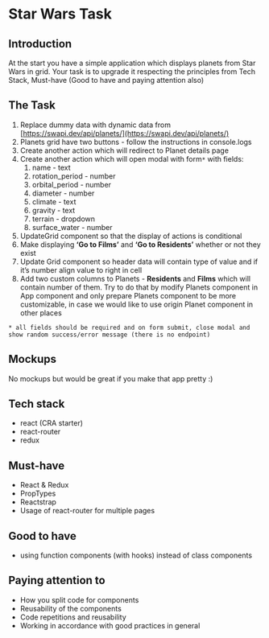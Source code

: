 # Star Wars Task

## Introduction

At the start you have a simple application which displays planets from Star Wars in grid. Your task is to upgrade it respecting the principles from Tech Stack, Must-have (Good to have and paying attention also)

## The Task
1. Replace dummy data with dynamic data from [https://swapi.dev/api/planets/](https://swapi.dev/api/planets/)
1. Planets grid have two buttons - follow the instructions in console.logs
1. Create another action which will redirect to Planet details page
1. Create another action which will open modal with form`*` with fields:
   1. name - text
   1. rotation_period - number
   1. orbital_period - number
   1. diameter - number
   1. climate - text
   1. gravity  - text
   1. terrain - dropdown
   1. surface_water - number
1. UpdateGrid component so that the display of actions is conditional
1. Make displaying **‘Go to Films’** and **‘Go to Residents’** whether or not they exist
1. Update Grid component so header data will contain type of value and if it’s number align value to right in cell
1. Add two custom columns to Planets - **Residents** and **Films** which will contain number of them. Try to do that by modify Planets component in App component and only prepare Planets component to be more customizable, in case we would like to use origin Planet component in other places

`* all fields should be required and on form submit, close modal and show random success/error message (there is no endpoint)`

## Mockups
No mockups but would be great if you make that app pretty :)

## Tech stack
* react (CRA starter)
* react-router
* redux

## Must-have
* React & Redux
* PropTypes
* Reactstrap
* Usage of react-router for multiple pages

## Good to have
* using function components (with hooks) instead of class components

## Paying attention to
* How you split code for components
* Reusability of the components
* Code repetitions and reusability
* Working in accordance with good practices in general
